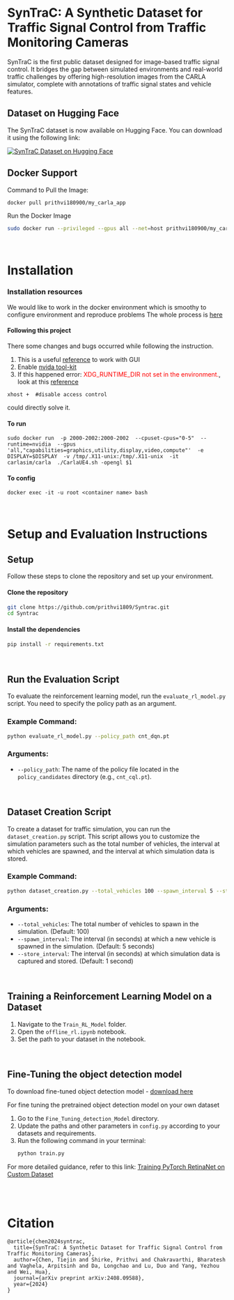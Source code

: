 # SynTraC: A Synthetic Dataset for Traffic Signal Control from Traffic Monitoring Cameras

SynTraC is the first public dataset designed for image-based traffic signal control. It bridges the gap between simulated environments and real-world traffic challenges by offering high-resolution images from the CARLA simulator, complete with annotations of traffic signal states and vehicle features. 

## Dataset on Hugging Face

The SynTraC dataset is now available on Hugging Face. You can download it using the following link:

[![SynTraC Dataset on Hugging Face](https://img.shields.io/badge/SynTraC-Dataset-yellow)](https://huggingface.co/datasets/Prithvi180900/SynTraC)


## Docker Support
Command to Pull the Image:
```bash
docker pull prithvi180900/my_carla_app
```

Run the Docker Image
```bash
sudo docker run --privileged --gpus all --net=host prithvi180900/my_carla_app
```
<br>



# Installation


### Installation resources
We would like to work in the docker environment which is smoothy to configure environment and reproduce problems
The whole process is [here](https://carla.readthedocs.io/en/latest/build_docker/)


#### Following this project
There some changes and bugs occurred while following the instruction.

1. This is a useful [reference](https://antc2lt.medium.com/carla-on-ubuntu-20-04-with-docker-5c2ccdfe2f71) to work with GUI
2. Enable [nvida tool-kit](https://docs.nvidia.com/datacenter/cloud-native/container-toolkit/latest/install-guide.html)
3. If this happened error: <span style="color:red">XDG_RUNTIME_DIR not set in the environment.</span>, look at this [reference](https://github.com/carla-simulator/carla/issues/4755https://github.com/carla-simulator/carla/issues/4755)
```
xhost +  #disable access control
```
could directly solve it.

#### To run 

```
sudo docker run  -p 2000-2002:2000-2002  --cpuset-cpus="0-5"  --runtime=nvidia  --gpus 'all,"capabilities=graphics,utility,display,video,compute"'  -e DISPLAY=$DISPLAY  -v /tmp/.X11-unix:/tmp/.X11-unix  -it  carlasim/carla  ./CarlaUE4.sh -opengl $1 
```

#### To config
```
docker exec -it -u root <container name> bash
```
<br>

# Setup and Evaluation Instructions


## Setup

Follow these steps to clone the repository and set up your environment.

#### Clone the repository

```bash
git clone https://github.com/prithvi1809/Syntrac.git
cd Syntrac
```

####  Install the dependencies

```bash
pip install -r requirements.txt
```

<br>

## Run the Evaluation Script
To evaluate the reinforcement learning model, run the `evaluate_rl_model.py` script. You need to specify the policy path as an argument.

### Example Command:
```bash
python evaluate_rl_model.py --policy_path cnt_dqn.pt
```

### Arguments:

- `--policy_path`: The name of the policy file located in the `policy_candidates` directory (e.g., `cnt_cql.pt`).


<br>

## Dataset Creation Script

To create a dataset for traffic simulation, you can run the `dataset_creation.py` script. This script allows you to customize the simulation parameters such as the total number of vehicles, the interval at which vehicles are spawned, and the interval at which simulation data is stored.

### Example Command:

```bash
python dataset_creation.py --total_vehicles 100 --spawn_interval 5 --store_interval 1
```

### Arguments:
- `--total_vehicles`: The total number of vehicles to spawn in the simulation. (Default: 100)
- `--spawn_interval`: The interval (in seconds) at which a new vehicle is spawned in the simulation. (Default: 5 seconds)
- `--store_interval`: The interval (in seconds) at which simulation data is captured and stored. (Default: 1 second)


<br>

## Training a Reinforcement Learning Model on a Dataset
1. Navigate to the `Train_RL_Model` folder.
2. Open the `offline_rl.ipynb` notebook.
3. Set the path to your dataset in the notebook.

<br>

## Fine-Tuning the object detection model
To download fine-tuned object detection model - [download here](https://drive.google.com/file/d/1EAaXz_svGs9_o4kChzHCUfXJpAWTfJTX/view?usp=sharing) 

For fine tuning the pretrained object detection model on your own dataset
1. Go to the `Fine_Tuning_detection_Model` directory.
2. Update the paths and other parameters in `config.py` according to your datasets and requirements.
3. Run the following command in your terminal:
    ```bash
    python train.py
    ```

For more detailed guidance, refer to this link: [Training PyTorch RetinaNet on Custom Dataset](https://debuggercafe.com/train-pytorch-retinanet-on-custom-dataset/)


<br>

<!-- # Visualization

![alt text](Images/image1.png)

![alt text](Images/image2.png) -->


<br>

# Citation
```
@article{chen2024syntrac,
  title={SynTraC: A Synthetic Dataset for Traffic Signal Control from Traffic Monitoring Cameras},
  author={Chen, Tiejin and Shirke, Prithvi and Chakravarthi, Bharatesh and Vaghela, Arpitsinh and Da, Longchao and Lu, Duo and Yang, Yezhou and Wei, Hua},
  journal={arXiv preprint arXiv:2408.09588},
  year={2024}
}
```


